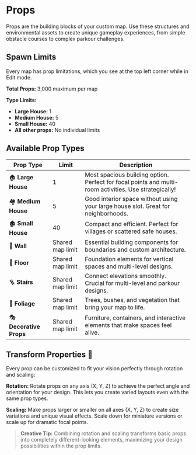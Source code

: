 # Props

Props are the building blocks of your custom map. Use these structures and environmental assets to create unique gameplay experiences, from simple obstacle courses to complex parkour challenges.

## Spawn Limits

Every map has prop limitations, which you see at the top left corner while in Edit mode.

**Total Props:** 3,000 maximum per map

**Type Limits:**

- **Large House:** 1
- **Medium House:** 5  
- **Small House:** 40
- **All other props:** No individual limits

## Available Prop Types

| Prop Type | Limit | Description |
|-----------|-------|-------------|
| 🏠 **Large House** | 1 | Most spacious building option. Perfect for focal points and multi-room activities. Use strategically! |
| 🏘️ **Medium House** | 5 | Good interior space without using your large house slot. Great for neighborhoods. |
| 🏚️ **Small House** | 40 | Compact and efficient. Perfect for villages or scattered safe houses. |
| 🧱 **Wall** | Shared map limit | Essential building components for boundaries and custom architecture. |
| 📐 **Floor** | Shared map limit | Foundation elements for vertical spaces and multi-level designs. |
| 🪜 **Stairs** | Shared map limit | Connect elevations smoothly. Crucial for multi-level and parkour designs. |
| 🌿 **Foliage** | Shared map limit | Trees, bushes, and vegetation that bring your map to life. |
| 🎭 **Decorative Props** | Shared map limit | Furniture, containers, and interactive elements that make spaces feel alive. |

## Transform Properties 🔄

Every prop can be customized to fit your vision perfectly through rotation and scaling:

**Rotation:** Rotate props on any axis (X, Y, Z) to achieve the perfect angle and orientation for your design. This lets you create varied layouts even with the same prop types.

**Scaling:** Make props larger or smaller on all axes (X, Y, Z) to create size variations and unique visual effects. Scale down for miniature versions or scale up for dramatic focal points.

> **Creative Tip:** Combining rotation and scaling transforms basic props into completely different-looking elements, maximizing your design possibilities within the prop limits.



